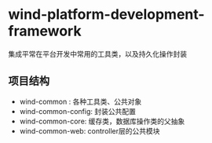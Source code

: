# wind-platform-development-framework
集成平常在平台开发中常用的工具类，以及持久化操作封装

## 项目结构

 - wind-common : 各种工具类、公共对象
 - wind-common-config: 封装公共配置
 - wind-common-core: 缓存类，数据库操作类的父抽象
 - wind-common-web: controller层的公共模块
 
 
